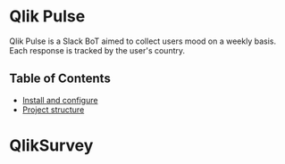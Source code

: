# Qlik Pulse
Qlik Pulse is a Slack BoT aimed to collect users mood on a weekly basis. Each response is tracked by the user's country.


## Table of Contents

* [Install and configure](docs/installation.md)
* [Project structure](docs/projStruct.md)
# QlikSurvey
